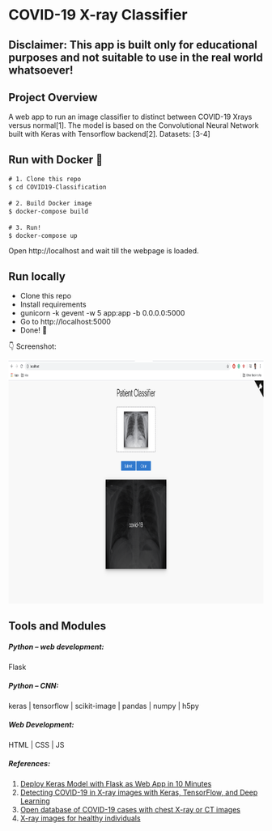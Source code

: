 # COVID-19 X-ray Classifier

## Disclaimer: This app is built only for educational purposes and not suitable to use in the real world whatsoever!

## Project Overview

A web app to run an image classifier to distinct between COVID-19 Xrays versus normal[1]. The model is based on the Convolutional Neural Network built with Keras with Tensorflow backend[2].
Datasets: [3-4]



## Run with Docker :whale:

```shell
# 1. Clone this repo 
$ cd COVID19-Classification

# 2. Build Docker image
$ docker-compose build

# 3. Run!
$ docker-compose up
```

Open http://localhost and wait till the webpage is loaded.


## Run locally

- Clone this repo 
- Install requirements
- gunicorn -k gevent -w 5 app:app -b 0.0.0.0:5000
- Go to http://localhost:5000
- Done! :tada:

:point_down: Screenshot:

<p align="center">
  <img src="/screenshots/screenshot_image.png" height="480px" alt="">
</p>



## Tools and Modules


##### Python – web development:
Flask 
##### Python – CNN:
keras | tensorflow | scikit-image | pandas | numpy | h5py
##### Web Development:
HTML | CSS | JS


##### References:
1) [Deploy Keras Model with Flask as Web App in 10 Minutes](https://github.com/mtobeiyf/keras-flask-deploy-webapp)
2) [Detecting COVID-19 in X-ray images with Keras, TensorFlow, and Deep Learning](https://www.pyimagesearch.com/2020/03/16/detecting-covid-19-in-x-ray-images-with-keras-tensorflow-and-deep-learning/)
3) [Open database of COVID-19 cases with chest X-ray or CT images](https://github.com/ieee8023/covid-chestxray-dataset)
4) [X-ray images for healthy individuals](https://www.kaggle.com/paultimothymooney/chest-xray-pneumonia)
